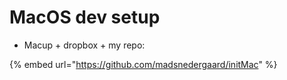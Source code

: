 # MacOS dev setup

* Macup + dropbox + my repo:

{% embed url="https://github.com/madsnedergaard/initMac" %}



